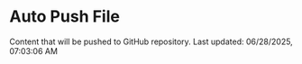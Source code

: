 # Auto Push File

Content that will be pushed to GitHub repository.
Last updated: 06/28/2025, 07:03:06 AM